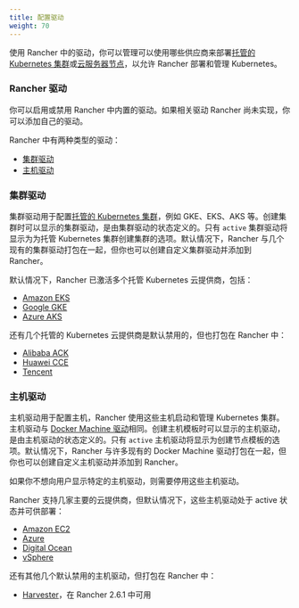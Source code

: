 ```yaml
---
title: 配置驱动
weight: 70
---
```


使用 Rancher 中的驱动，你可以管理可以使用哪些供应商来部署[托管的 Kubernetes 集群]({{<baseurl>}}/rancher/v2.6/en/cluster-provisioning/hosted-kubernetes-clusters/)或[云服务器节点]({{<baseurl>}}/rancher/v2.6/en/cluster-provisioning/rke-clusters/node-pools/)，以允许 Rancher 部署和管理 Kubernetes。

### Rancher 驱动

你可以启用或禁用 Rancher 中内置的驱动。如果相关驱动 Rancher 尚未实现，你可以添加自己的驱动。

Rancher 中有两种类型的驱动：

- [集群驱动](#cluster-drivers)
- [主机驱动](#node-drivers)

### 集群驱动

集群驱动用于配置[托管的 Kubernetes 集群]({{<baseurl>}}/rancher/v2.6/en/cluster-provisioning/hosted-kubernetes-clusters/)，例如 GKE、EKS、AKS 等。创建集群时可以显示的集群驱动，是由集群驱动的状态定义的。只有 `active` 集群驱动将显示为为托管 Kubernetes 集群创建集群的选项。默认情况下，Rancher 与几个现有的集群驱动打包在一起，但你也可以创建自定义集群驱动并添加到 Rancher。

默认情况下，Rancher 已激活多个托管 Kubernetes 云提供商，包括：

- [Amazon EKS]({{<baseurl>}}/rancher/v2.6/en/cluster-provisioning/hosted-kubernetes-clusters/eks/)
- [Google GKE]({{<baseurl>}}/rancher/v2.6/en/cluster-provisioning/hosted-kubernetes-clusters/gke/)
- [Azure AKS]({{<baseurl>}}/rancher/v2.6/en/cluster-provisioning/hosted-kubernetes-clusters/aks/)

还有几个托管的 Kubernetes 云提供商是默认禁用的，但也打包在 Rancher 中：

- [Alibaba ACK]({{<baseurl>}}/rancher/v2.6/en/cluster-provisioning/hosted-kubernetes-clusters/ack/)
- [Huawei CCE]({{<baseurl>}}/rancher/v2.6/en/cluster-provisioning/hosted-kubernetes-clusters/cce/)
- [Tencent]({{<baseurl>}}/rancher/v2.6/en/cluster-provisioning/hosted-kubernetes-clusters/tke/)

### 主机驱动

主机驱动用于配置主机，Rancher 使用这些主机启动和管理 Kubernetes 集群。主机驱动与 [Docker Machine 驱动](https://docs.docker.com/machine/drivers/)相同。创建主机模板时可以显示的主机驱动，是由主机驱动的状态定义的。只有 `active` 主机驱动将显示为创建节点模板的选项。默认情况下，Rancher 与许多现有的 Docker Machine 驱动打包在一起，但你也可以创建自定义主机驱动并添加到 Rancher。

如果你不想向用户显示特定的主机驱动，则需要停用这些主机驱动。

Rancher 支持几家主要的云提供商，但默认情况下，这些主机驱动处于 active 状态并可供部署：

- [Amazon EC2]({{<baseurl>}}/rancher/v2.6/en/cluster-provisioning/rke-clusters/node-pools/ec2/)
- [Azure]({{<baseurl>}}/rancher/v2.6/en/cluster-provisioning/rke-clusters/node-pools/azure/)
- [Digital Ocean]({{<baseurl>}}/rancher/v2.6/en/cluster-provisioning/rke-clusters/node-pools/digital-ocean/)
- [vSphere]({{<baseurl>}}/rancher/v2.6/en/cluster-provisioning/rke-clusters/node-pools/vsphere/)

还有其他几个默认禁用的主机驱动，但打包在 Rancher 中：

- [Harvester]({{<baseurl>}}/rancher/v2.6/en/virtualization-admin/#harvester-node-driver/)，在 Rancher 2.6.1 中可用
